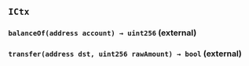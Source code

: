 ## `ICtx`






### `balanceOf(address account) → uint256` (external)





### `transfer(address dst, uint256 rawAmount) → bool` (external)






